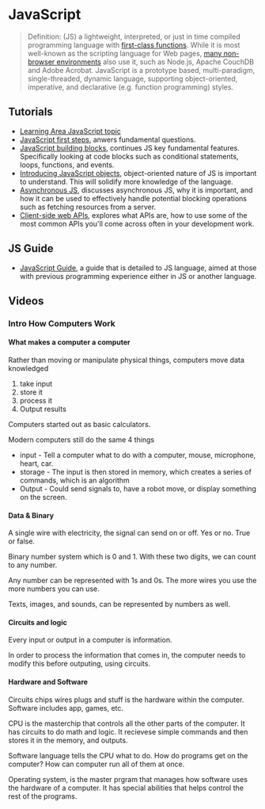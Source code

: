 # JavaScript

> Definition: (JS) a lightweight, interpreted, or just in time compiled programming language with [first-class functions](<https://developer.mozilla.org/en-US/docs/Glossary/First-class_Function>). While it is most well-known as the scripting language for Web pages, [many non-browser environments](<https://en.wikipedia.org/wiki/JavaScript#Other_usage>) also use it, such as Node.js, Apache CouchDB and Adobe Acrobat. JavaScript is a prototype based, multi-paradigm, single-threaded, dynamic language, supporting object-oriented, imperative, and declarative (e.g. function programming) styles.

## Tutorials

* [Learning Area JavaScript topic](<https://developer.mozilla.org/en-US/docs/Learn/JavaScript>)
* [JavaScript first steps](<https://developer.mozilla.org/en-US/docs/Learn/JavaScript/First_steps>), anwers fundamental questions.
* [JavaScript building blocks](<https://developer.mozilla.org/en-US/docs/Learn/JavaScript/Building_blocks>), continues JS key fundamental features. Specifically looking at code blocks such as conditional statements, loops, functions, and events.
* [Introducing JavaScript objects](<https://developer.mozilla.org/en-US/docs/Learn/JavaScript/Objects>), object-oriented nature of JS is important to understand. This will solidify more knowledge of the language.
* [Asynchronous JS](<https://developer.mozilla.org/en-US/docs/Learn/JavaScript/Asynchronous>), discusses asynchronous JS, why it is important, and how it can be used to effectively handle potential blocking operations such as fetching resources from a server.
* [Client-side web APIs](<https://developer.mozilla.org/en-US/docs/Learn/JavaScript/Client-side_web_APIs>), explores what APIs are, how to use some of the most common APIs you'll come across often in your development work.

## JS Guide

* [JavaScript Guide](<https://developer.mozilla.org/en-US/docs/Web/JavaScript/Guide>), a guide that is detailed to JS language, aimed at those with previous programming experience either in JS or another language.

## Videos

### Intro How Computers Work

#### What makes a computer a computer

Rather than moving or manipulate physical things, computers move data knowledged

1) take input
2) store it
3) process it
4) Output results

Computers started out as basic calculators.

Modern computers still do the same 4 things

* input - Tell a computer what to do with a computer, mouse, microphone, heart, car.
* storage - The input is then stored in memory, which creates a series of commands, which is an algorithm
* Output - Could send signals to, have a robot move, or display something on the screen.

#### Data & Binary

A single wire with electricity, the signal can send on or off. Yes or no. True or false.

Binary number system which is 0 and 1. With these two digits, we can count to any number.

Any number can be represented with 1s and 0s. The more wires you use the more numbers you can use.

Texts, images, and sounds, can be represented by numbers as well.

#### Circuits and logic

Every input or output in a computer is information.

In order to process the information that comes in, the computer needs to modify this before outputing, using circuits.

#### Hardware and Software

Circuits chips wires plugs and stuff is the hardware within the computer. Software includes app, games, etc. 

CPU is the masterchip that controls all the other parts of the computer. It has circuits to do math and logic. It recievese simple commands and then stores it in the memory, and outputs.

Software language tells the CPU what to do. How do programs get on the computer? How can computer run all of them at once.

Operating system, is the master prgram that manages how software uses the hardware of a computer. It has special abilities that helps control the rest of the programs.


